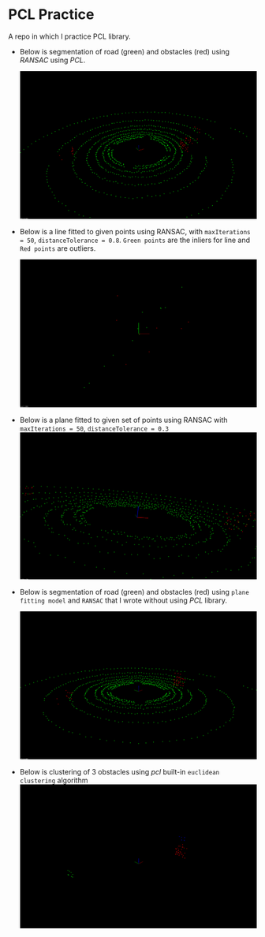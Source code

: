 # PCL Practice

A repo in which I practice PCL library.

- Below is segmentation of road (green) and obstacles (red) using _RANSAC_ using _PCL_. 

	![obstacles+raod](demo/road+obstacles.png)
	
- Below is a line fitted to given points using RANSAC, with `maxIterations = 50`, `distanceTolerance = 0.8`. `Green points` are the inliers for line and `Red points` are outliers.

	![obstacles+raod](demo/fit-line.png)
- Below is a plane fitted to given set of points using RANSAC with `maxIterations = 50`, `distanceTolerance = 0.3`
	![obstacles+raod](demo/plane-fitted.png)
	
- Below is segmentation of road (green) and obstacles (red) using `plane fitting model` and `RANSAC` that I wrote without using _PCL_ library.

	![manual-obstancle-detection](demo/manual-plane-fit-obstacle-detection.png)
	
- Below is clustering of 3 obstacles using _pcl_ built-in `euclidean clustering` algorithm
	![pcl-euclidean-clustering](demo/clustering-pcl.png)